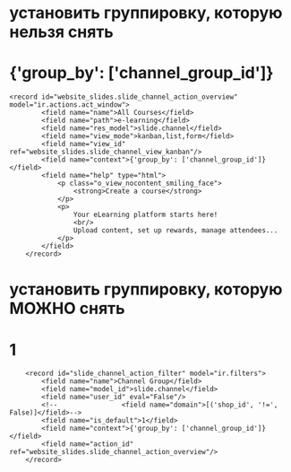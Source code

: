 установить группировку, которую нельзя снять
==============================================================================
<field name="context">{'group_by': ['channel_group_id']}</field>
==============================================================================

    <record id="website_slides.slide_channel_action_overview" model="ir.actions.act_window">
            <field name="name">All Courses</field>
            <field name="path">e-learning</field>
            <field name="res_model">slide.channel</field>
            <field name="view_mode">kanban,list,form</field>
            <field name="view_id" ref="website_slides.slide_channel_view_kanban"/>
            <field name="context">{'group_by': ['channel_group_id']}</field>
            <field name="help" type="html">
                <p class="o_view_nocontent_smiling_face">
                    <strong>Create a course</strong>
                </p>
                <p>
                    Your eLearning platform starts here!
                    <br/>
                    Upload content, set up rewards, manage attendees...
                </p>
            </field>
        </record>

установить группировку, которую МОЖНО снять
==============================================================================
<field name="is_default">1</field>
==============================================================================

        <record id="slide_channel_action_filter" model="ir.filters">
            <field name="name">Channel Group</field>
            <field name="model_id">slide.channel</field>
            <field name="user_id" eval="False"/>
            <!--                <field name="domain">[('shop_id', '!=', False)]</field>-->
            <field name="is_default">1</field>
            <field name="context">{'group_by': ['channel_group_id']}</field>
            <field name="action_id" ref="website_slides.slide_channel_action_overview"/>
        </record>